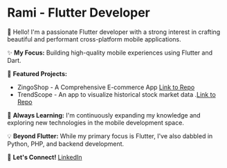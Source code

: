 # Rami - Flutter Developer

👋 Hello! I'm a passionate Flutter developer with a strong interest in crafting beautiful and performant cross-platform mobile applications.

✨ **My Focus:** Building high-quality mobile experiences using Flutter and Dart.

🚀 **Featured Projects:** 
- ZingoShop - A Comprehensive E-commerce App [Link to Repo](https://github.com/RotRot-pi/ZingoShop)
- TrendScope - An app to visualize historical stock market data .[Link to Repo](https://github.com/RotRot-pi/TrendScope)

<!---➡️ **Check out ZingoShop to see my skills in action:**
* User-friendly interface for browsing and purchasing products.
* Efficient order management for delivery personnel.
* Powerful admin dashboard for managing the entire application.--->

🌱 **Always Learning:** I'm continuously expanding my knowledge and exploring new technologies in the mobile development space.

💡 **Beyond Flutter:** While my primary focus is Flutter, I've also dabbled in Python, PHP, and backend development.

🤝 **Let's Connect!** [LinkedIn](https://www.linkedin.com/in/ramins1)

<!---
[![Anurag's GitHub stats](https://github-readme-stats.vercel.app/api?username=RotRot-pi)](https://github.com/RotRot-pi/github-readme-stats)--->

<!--- - 👋 Hi, I’m Ramy
- 👀 I’m interested in Flutter ,Mobile application development & IT in general
- 🌱 I’m currently learning Project management to manage my team project
- ✨ I have used Python for ML ,scrapping with scrappy and Django
- 💫 I have used PHP to build the backend of my ecommerce app
- 💞️ I’m looking to collaborate on Flutter realted projects
- 📫 You can reach me through my [LinkedIn](https://www.linkedin.com/in/ramins1)--->

<!---
RotRot-pi/RotRot-pi is a ✨ special ✨ repository because its `README.md` (this file) appears on your GitHub profile.
You can click the Preview link to take a look at your changes.
--->
